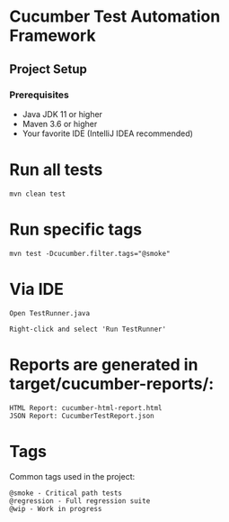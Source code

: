 # Cucumber Test Automation Framework

## Project Setup

### Prerequisites

- Java JDK 11 or higher
- Maven 3.6 or higher
- Your favorite IDE (IntelliJ IDEA recommended)

# Run all tests

    mvn clean test

# Run specific tags

    mvn test -Dcucumber.filter.tags="@smoke"

# Via IDE

    Open TestRunner.java

    Right-click and select 'Run TestRunner'

# Reports are generated in target/cucumber-reports/:

    HTML Report: cucumber-html-report.html
    JSON Report: CucumberTestReport.json


#  Tags
Common tags used in the project:

    @smoke - Critical path tests
    @regression - Full regression suite
    @wip - Work in progress